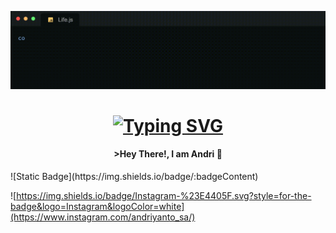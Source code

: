 ![](https://github.com/m-mdy-m/m-mdy-m/blob/main/Life.js.gif)

<h1 align="center">
  <a href="https://git.io/typing-svg"><img src="https://readme-typing-svg.demolab.com?font=Roboto+Mono&size=22&pause=1000&random=false&width=435&lines=Self-taught+Quality+Assurance%2C;Manual+and+Automation+Tester%2C;Love+to+learn+new+stuffs..%3C3+" alt="Typing SVG" /></a>
</h1>

<h4 align="center">>Hey There!, I am Andri 👋</h4>
![Static Badge](https://img.shields.io/badge/:badgeContent)

![https://img.shields.io/badge/Instagram-%23E4405F.svg?style=for-the-badge&logo=Instagram&logoColor=white](https://www.instagram.com/andriyanto_sa/)

